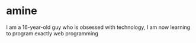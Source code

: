 # amine
I am a 16-year-old guy who is obsessed with technology, I am now learning to program exactly web programming
